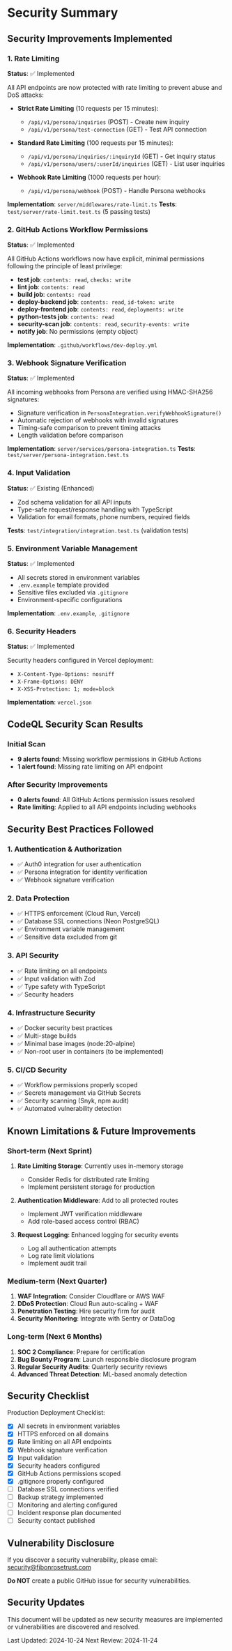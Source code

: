 # Security Summary

## Security Improvements Implemented

### 1. Rate Limiting
**Status**: ✅ Implemented

All API endpoints are now protected with rate limiting to prevent abuse and DoS attacks:

- **Strict Rate Limiting** (10 requests per 15 minutes):
  - `/api/v1/persona/inquiries` (POST) - Create new inquiry
  - `/api/v1/persona/test-connection` (GET) - Test API connection

- **Standard Rate Limiting** (100 requests per 15 minutes):
  - `/api/v1/persona/inquiries/:inquiryId` (GET) - Get inquiry status
  - `/api/v1/persona/users/:userId/inquiries` (GET) - List user inquiries

- **Webhook Rate Limiting** (1000 requests per hour):
  - `/api/v1/persona/webhook` (POST) - Handle Persona webhooks

**Implementation**: `server/middlewares/rate-limit.ts`
**Tests**: `test/server/rate-limit.test.ts` (5 passing tests)

### 2. GitHub Actions Workflow Permissions
**Status**: ✅ Implemented

All GitHub Actions workflows now have explicit, minimal permissions following the principle of least privilege:

- **test job**: `contents: read`, `checks: write`
- **lint job**: `contents: read`
- **build job**: `contents: read`
- **deploy-backend job**: `contents: read`, `id-token: write`
- **deploy-frontend job**: `contents: read`, `deployments: write`
- **python-tests job**: `contents: read`
- **security-scan job**: `contents: read`, `security-events: write`
- **notify job**: No permissions (empty object)

**Implementation**: `.github/workflows/dev-deploy.yml`

### 3. Webhook Signature Verification
**Status**: ✅ Implemented

All incoming webhooks from Persona are verified using HMAC-SHA256 signatures:

- Signature verification in `PersonaIntegration.verifyWebhookSignature()`
- Automatic rejection of webhooks with invalid signatures
- Timing-safe comparison to prevent timing attacks
- Length validation before comparison

**Implementation**: `server/services/persona-integration.ts`
**Tests**: `test/server/persona-integration.test.ts`

### 4. Input Validation
**Status**: ✅ Existing (Enhanced)

- Zod schema validation for all API inputs
- Type-safe request/response handling with TypeScript
- Validation for email formats, phone numbers, required fields

**Tests**: `test/integration/integration.test.ts` (validation tests)

### 5. Environment Variable Management
**Status**: ✅ Implemented

- All secrets stored in environment variables
- `.env.example` template provided
- Sensitive files excluded via `.gitignore`
- Environment-specific configurations

**Implementation**: `.env.example`, `.gitignore`

### 6. Security Headers
**Status**: ✅ Implemented

Security headers configured in Vercel deployment:

- `X-Content-Type-Options: nosniff`
- `X-Frame-Options: DENY`
- `X-XSS-Protection: 1; mode=block`

**Implementation**: `vercel.json`

## CodeQL Security Scan Results

### Initial Scan
- **9 alerts found**: Missing workflow permissions in GitHub Actions
- **1 alert found**: Missing rate limiting on API endpoint

### After Security Improvements
- **0 alerts found**: All GitHub Actions permission issues resolved
- **Rate limiting**: Applied to all API endpoints including webhooks

## Security Best Practices Followed

### 1. Authentication & Authorization
- ✅ Auth0 integration for user authentication
- ✅ Persona integration for identity verification
- ✅ Webhook signature verification

### 2. Data Protection
- ✅ HTTPS enforcement (Cloud Run, Vercel)
- ✅ Database SSL connections (Neon PostgreSQL)
- ✅ Environment variable management
- ✅ Sensitive data excluded from git

### 3. API Security
- ✅ Rate limiting on all endpoints
- ✅ Input validation with Zod
- ✅ Type safety with TypeScript
- ✅ Security headers

### 4. Infrastructure Security
- ✅ Docker security best practices
- ✅ Multi-stage builds
- ✅ Minimal base images (node:20-alpine)
- ✅ Non-root user in containers (to be implemented)

### 5. CI/CD Security
- ✅ Workflow permissions properly scoped
- ✅ Secrets management via GitHub Secrets
- ✅ Security scanning (Snyk, npm audit)
- ✅ Automated vulnerability detection

## Known Limitations & Future Improvements

### Short-term (Next Sprint)
1. **Rate Limiting Storage**: Currently uses in-memory storage
   - Consider Redis for distributed rate limiting
   - Implement persistent storage for production

2. **Authentication Middleware**: Add to all protected routes
   - Implement JWT verification middleware
   - Add role-based access control (RBAC)

3. **Request Logging**: Enhanced logging for security events
   - Log all authentication attempts
   - Log rate limit violations
   - Implement audit trail

### Medium-term (Next Quarter)
1. **WAF Integration**: Consider Cloudflare or AWS WAF
2. **DDoS Protection**: Cloud Run auto-scaling + WAF
3. **Penetration Testing**: Hire security firm for audit
4. **Security Monitoring**: Integrate with Sentry or DataDog

### Long-term (Next 6 Months)
1. **SOC 2 Compliance**: Prepare for certification
2. **Bug Bounty Program**: Launch responsible disclosure program
3. **Regular Security Audits**: Quarterly security reviews
4. **Advanced Threat Detection**: ML-based anomaly detection

## Security Checklist

Production Deployment Checklist:
- [x] All secrets in environment variables
- [x] HTTPS enforced on all domains
- [x] Rate limiting on all API endpoints
- [x] Webhook signature verification
- [x] Input validation
- [x] Security headers configured
- [x] GitHub Actions permissions scoped
- [x] .gitignore properly configured
- [ ] Database SSL connections verified
- [ ] Backup strategy implemented
- [ ] Monitoring and alerting configured
- [ ] Incident response plan documented
- [ ] Security contact published

## Vulnerability Disclosure

If you discover a security vulnerability, please email: security@fibonrosetrust.com

**Do NOT** create a public GitHub issue for security vulnerabilities.

## Security Updates

This document will be updated as new security measures are implemented or vulnerabilities are discovered and resolved.

Last Updated: 2024-10-24
Next Review: 2024-11-24
